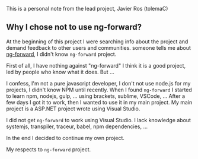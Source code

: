 This is a personal note from the lead project, Javier Ros (tolemaC)

## Why I chose not to use ng-forward?

At the beginning of this project I were searching info about the project and demand feedback to other users and communities.
someone tells me about [ng-forward](https://github.com/ngUpgraders/ng-forward), I didn't know `ng-forward` project.

First of all, I have nothing against "ng-forward" I think it is a good project, led by people who know what it does. But ...

I confess, I'm not a pure javascript developer, I don't not use node.js for my projects, I didn't know NPM until recently.
When I found `ng-forward` I started to learn npm, nodejs, gulp, ... using brackets, sublime, VSCode, ... 
After a few days I got it to work, then I wanted to use it in my main project. My main project is a ASP.NET project wrote using Visual Studio.

I did not get `ng-forward` to work using Visual Studio. I lack knowledge about systemjs, transpiler, traceur, babel, npm dependencies, ...

In the end I decided to continue my own project.

My respects to `ng-forward` project.


